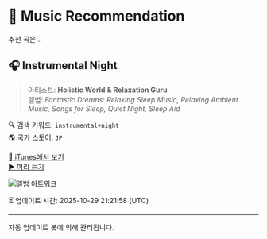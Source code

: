 
# 🎵 Music Recommendation

추천 곡은...

## 🎧 Instrumental Night  
> 아티스트: **Holistic World & Relaxation Guru**  
> 앨범: _Fantastic Dreams: Relaxing Sleep Music, Relaxing Ambient Music, Songs for Sleep, Quiet Night, Sleep Aid_  

🔍 검색 키워드: `instrumental+night`  
🌎 국가 스토어: `JP`

[🔗 iTunes에서 보기](https://music.apple.com/jp/album/instrumental-night/1316076909?i=1316077985&uo=4)  
[▶️ 미리 듣기](https://audio-ssl.itunes.apple.com/itunes-assets/AudioPreview118/v4/69/39/cc/6939cc03-746e-da0f-2014-7258691ae9c2/mzaf_7322432554703047198.plus.aac.p.m4a)

![앨범 아트워크](https://is1-ssl.mzstatic.com/image/thumb/Music118/v4/99/8c/99/998c99ae-86d7-c17a-119e-e2f4a08a6071/8033772907378.jpg/100x100bb.jpg)

⏳ 업데이트 시간: 2025-10-29 21:21:58 (UTC)

---
자동 업데이트 봇에 의해 관리됩니다.
